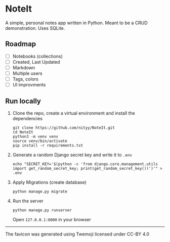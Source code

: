 # NoteIt

A simple, personal notes app written in Python.
Meant to be a CRUD demonstration. Uses SQLite.


## Roadmap

- [ ] Notebooks (collections)
- [ ] Created, Last Updated
- [ ] Markdown
- [ ] Multiple users
- [ ] Tags, colors
- [ ] UI improvments

## Run locally

1. Clone the repo, create a virtual environment and install the dependencies
     ```
     git clone https://github.com/nityy/NoteIt.git
     cd NoteIt
     python3 -m venv venv
     source venv/bin/activate
     pip install -r requirements.txt
     ```
2. Generate a random Django secret key and write it to `.env`
     ```
     echo "SECRET_KEY='$(python -c 'from django.core.management.utils import get_random_secret_key; print(get_random_secret_key())')'" > .env
     ```
3. Apply Migrations (create database)
     ```
     python manage.py migrate
     ```
4. Run the server
     ```
     python manage.py runserver
     ```
     Open `127.0.0.1:8000` in your browser

---
The favicon was generated using Twemoji licensed under CC-BY 4.0
